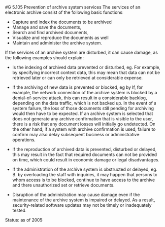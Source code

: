 #G 5.105 Prevention of archive system services
The services of an electronic archive consist of the following basic functions:

* Capture and index the documents to be archived
* Manage and save the documents,
* Search and find archived documents,
* Visualize and reproduce the documents as well
* Maintain and administer the archive system.


If the services of an archive system are disturbed, it can cause damage, as the following examples should explain:

* Is the indexing of archived data prevented or disturbed, eg. For example, by specifying incorrect context data, this may mean that data can not be retrieved later or can only be retrieved at considerable expense.


* If the archiving of new data is prevented or blocked, eg by If, for example, the network connection of the archive system is blocked by a denial-of-service attack, this can result in a considerable backlog, depending on the data traffic, which is not backed up. In the event of a system failure, the loss of those documents still pending for archiving would then have to be expected. If an archive system is selected that does not generate any archive confirmation that is visible to the user, there is a risk that any document losses will initially go undetected. On the other hand, if a system with archive confirmation is used, failure to confirm may also delay subsequent business or administrative operations.


* If the reproduction of archived data is prevented, disturbed or delayed, this may result in the fact that required documents can not be provided on time, which could result in economic damage or legal disadvantages.


* If the administration of the archive system is obstructed or delayed, eg. B. by overloading the staff with inquiries, it may happen that persons to whom access is to be blocked, continue to have access to the archive and there unauthorized set or retrieve documents.
* Disruption of the administration may cause damage even if the maintenance of the archive system is impaired or delayed. As a result, security-related software updates may not be timely or inadequately tested.


Status: as of 2005



